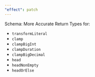 ```yaml
---
"effect": patch
---
```


Schema: More Accurate Return Types for:

- `transformLiteral`
- `clamp`
- `clampBigInt`
- `clampDuration`
- `clampBigDecimal`
- `head`
- `headNonEmpty`
- `headOrElse`
